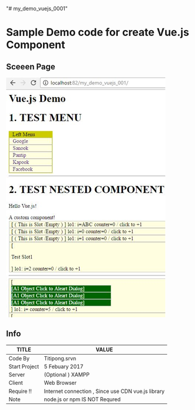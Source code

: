 "# my_demo_vuejs_0001" 

# Sample Demo code for create Vue.js Component 

## Sceeen Page 

![screen picture](https://github.com/tps2015gh/my_demo_vuejs_001/blob/master/screen1.jpg)

## Info 
TITLE  | VALUE
--- | ---
Code By  	| Titipong.srvn
Start Project  |  5 Febuary 2017 
Server  |  (Optional ) XAMPP 
Client |  Web Browser 
Require !!  |  Internet connection , Since use CDN vue.js library 
Note | node.js or npm IS NOT Requred   

